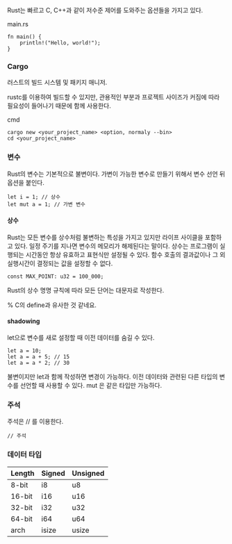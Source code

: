 
Rust는 빠르고 C, C++과 같이 저수준 제어를 도와주는 옵션들을 가지고 있다. 

main.rs
```
fn main() {
	println!("Hello, world!");
}
```

### Cargo
러스트의 빌드 시스템 및 패키지 매니저.

rustc를 이용하여 빌드할 수 있지만, 관용적인 부분과 프로젝트 사이즈가 커짐에 따라 필요성이 들어나기 때문에 함께 사용한다.

cmd
```
cargo new <your_project_name> <option, normaly --bin>
cd <your_project_name>
```

### 변수
Rust의 변수는 기본적으로 불변이다. 가변이 가능한 변수로 만들기 위해서 변수 선언 뒤 옵션을 붙인다.

```
let i = 1; // 상수
let mut a = 1; // 가변 변수
```

#### 상수
Rust는 모든 변수를 상수처럼 불변하는 특성을 가지고 있지만 라이프 사이클을 포함하고 있다. 일정 주기를 지나면 변수의 메모리가 해제된다는 말이다.
상수는 프로그램이 실행되는 시간동안 항상 유효하고 표현식만 설정될 수 있다.
함수 호출의 결과값이나 그 외 실행시간이 결정되는 값을 설정할 수 없다.

```
const MAX_POINT: u32 = 100_000;
```
Rust의 상수 명명 규칙에 따라 모든 단어는 대문자로 작성한다.

% C의 define과 유사한 것 같네요.

#### shadowing
let으로 변수를 새로 설정할 때 이전 데이터를 숨길 수 있다. 

```
let a = 10;
let a = a + 5; // 15
let a = a * 2; // 30
```

불변이지만 let과 함께 작성하면 변경이 가능하다.
이전 데이터와 관련된 다른 타입의 변수를 선언할 때 사용할 수 있다.
mut 은 같은 타입만 가능하다.

### 주석
주석은 // 를 이용한다.

```
// 주석
```

### 데이터 타입




| Length | Signed | Unsigned |
| ------ | ------ | -------- |
| 8-bit  | i8     | u8       |
| 16-bit | i16    | u16      |
| 32-bit | i32    | u32      |
| 64-bit | i64    | u64      |
| arch   | isize  | usize    |
